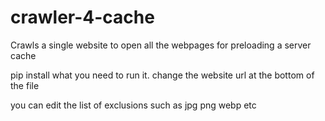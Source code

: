 # crawler-4-cache
Crawls a single website to open all the webpages for preloading a server cache

pip install what you need to run it.
change the website url at the bottom of the file

you can edit the list of exclusions such as jpg png webp etc

